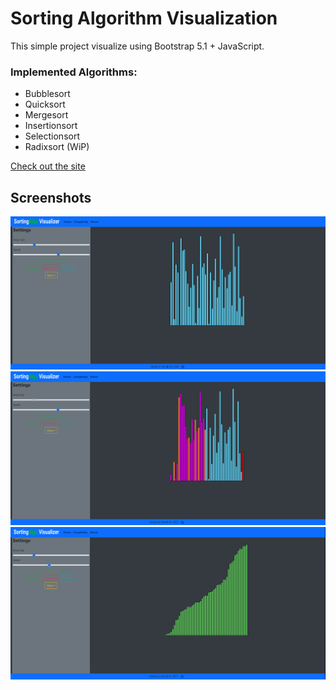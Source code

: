 # Sorting Algorithm Visualization 

This simple project visualize using Bootstrap 5.1 + JavaScript.

### Implemented Algorithms:

- Bubblesort
- Quicksort
- Mergesort
- Insertionsort
- Selectionsort
- Radixsort (WiP)


[Check out the site ](https://yannikmahler.github.io/SortingAlgo-JS/)

## Screenshots

<img src="img/md/img1.png"> <br/>
<img src="img/md/img2.png"> <br/>
<img src="img/md/img3.png"> <br/>
